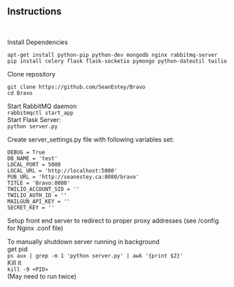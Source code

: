 <h2>Instructions</h2><br>

Install Dependencies<br>
```
apt-get install python-pip python-dev mongodb nginx rabbitmq-server
pip install celery flask flask-socketio pymongo python-dateutil twilio
```
Clone repository<br>
```
git clone https://github.com/SeanEstey/Bravo
cd Bravo
```
Start RabbitMQ daemon<br>
`rabbitmqctl start_app`<br>
Start Flask Server:<br>
`python server.py`<br>

Create server_settings.py file with following variables set:<br>
```
DEBUG = True
DB_NAME = 'test'
LOCAL_PORT = 5000
LOCAL_URL = 'http://localhost:5000'
PUB_URL = 'http://seanestey.ca:8080/bravo'
TITLE = 'Bravo:8080'
TWILIO_ACCOUNT_SID = ''
TWILIO_AUTH_ID = ''
MAILGUN_API_KEY = ''
SECRET_KEY = ''
```

Setup front end server to redirect to proper proxy addresses (see /config for Nginx .conf file)<br>

To manually shutdown server running in background<br>
get pid<br>
`ps aux | grep -m 1 'python server.py' | awk '{print $2}'`<br>
Kill it<br>
`kill -9 <PID>`<br>
(May need to run twice)
